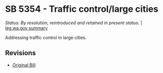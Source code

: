 # SB 5354 - Traffic control/large cities
*Status: By resolution, reintroduced and retained in present status.* | [leg.wa.gov summary](https://app.leg.wa.gov/billsummary?BillNumber=5354&Year=2021)

Addressing traffic control in large cities.

## Revisions
* [Original Bill](1/)